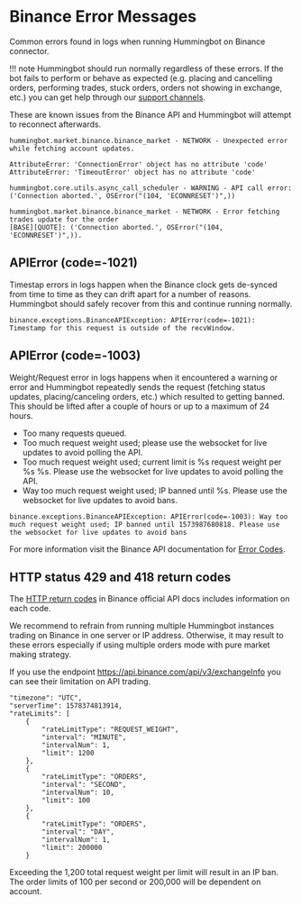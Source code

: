 # Binance Error Messages

Common errors found in logs when running Hummingbot on Binance connector.

!!! note
    Hummingbot should run normally regardless of these errors. If the bot fails to perform or behave as expected (e.g. placing and cancelling orders, performing trades, stuck orders, orders not showing in exchange, etc.) you can get help through our [support channels](/support/index).

These are known issues from the Binance API and Hummingbot will attempt to reconnect afterwards.

```
hummingbot.market.binance.binance_market - NETWORK - Unexpected error while fetching account updates.

AttributeError: 'ConnectionError' object has no attribute 'code'
AttributeError: 'TimeoutError' object has no attribute 'code'

hummingbot.core.utils.async_call_scheduler - WARNING - API call error:
('Connection aborted.', OSError("(104, 'ECONNRESET')",))

hummingbot.market.binance.binance_market - NETWORK - Error fetching trades update for the order
[BASE][QUOTE]: ('Connection aborted.', OSError("(104, 'ECONNRESET')",)).
```


## APIError (code=-1021)

Timestap errors in logs happen when the Binance clock gets de-synced from time to time as they can drift apart for a number of reasons. Hummingbot should safely recover from this and continue running normally.

```
binance.exceptions.BinanceAPIException: APIError(code=-1021): Timestamp for this request is outside of the recvWindow.
```

## APIError (code=-1003)

Weight/Request error in logs happens when it encountered a warning or error and Hummingbot repeatedly sends the request (fetching status updates, placing/canceling orders, etc.) which resulted to getting banned. This should be lifted after a couple of hours or up to a maximum of 24 hours.

* Too many requests queued.
* Too much request weight used; please use the websocket for live updates to avoid polling the API.
* Too much request weight used; current limit is %s request weight per %s %s. Please use the websocket for live updates to avoid polling the API.
* Way too much request weight used; IP banned until %s. Please use the websocket for live updates to avoid bans.

```
binance.exceptions.BinanceAPIException: APIError(code=-1003): Way too much request weight used; IP banned until 1573987680818. Please use the websocket for live updates to avoid bans
```

For more information visit the Binance API documentation for [Error Codes](https://binance-docs.github.io/apidocs/spot/en/#error-codes-2).
	
## HTTP status 429 and 418 return codes

The [HTTP return codes](https://github.com/binance-exchange/binance-official-api-docs/blob/master/rest-api.md#http-return-codes) in Binance official API docs includes information on each code.

We recommend to refrain from running multiple Hummingbot instances trading on Binance in one server or IP address. Otherwise, it may result to these errors especially if using multiple orders mode with pure market making strategy.

If you use the endpoint https://api.binance.com/api/v3/exchangeInfo you can see their limitation on API trading.

```
"timezone": "UTC",
"serverTime": 1578374813914,
"rateLimits": [
    {
        "rateLimitType": "REQUEST_WEIGHT",
        "interval": "MINUTE",
        "intervalNum": 1,
        "limit": 1200
    },
    {
        "rateLimitType": "ORDERS",
        "interval": "SECOND",
        "intervalNum": 10,
        "limit": 100
    },
    {
        "rateLimitType": "ORDERS",
        "interval": "DAY",
        "intervalNum": 1,
        "limit": 200000
    }
```

Exceeding the 1,200 total request weight per limit will result in an IP ban. The order limits of 100 per second or 200,000 will be dependent on account.